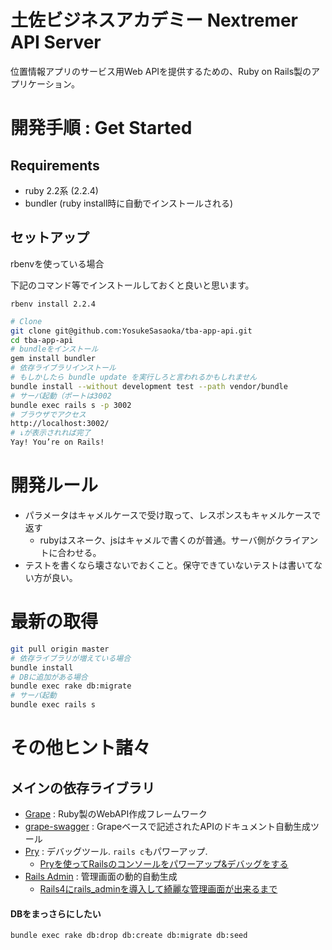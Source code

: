 # 土佐ビジネスアカデミー Nextremer API Server

位置情報アプリのサービス用Web APIを提供するための、Ruby on Rails製のアプリケーション。

# 開発手順 : Get Started

## Requirements

* ruby 2.2系 (2.2.4)
* bundler (ruby install時に自動でインストールされる)

## セットアップ
rbenvを使っている場合

下記のコマンド等でインストールしておくと良いと思います。

```
rbenv install 2.2.4
```

```bash
# Clone
git clone git@github.com:YosukeSasaoka/tba-app-api.git
cd tba-app-api
# bundleをインストール
gem install bundler
# 依存ライブラリインストール
# もしかしたら bundle update を実行しろと言われるかもしれません
bundle install --without development test --path vendor/bundle
# サーバ起動（ポートは3002
bundle exec rails s -p 3002
# ブラウザでアクセス
http://localhost:3002/
# ↓が表示されれば完了
Yay! You’re on Rails!
```

# 開発ルール

* パラメータはキャメルケースで受け取って、レスポンスもキャメルケースで返す
    * rubyはスネーク、jsはキャメルで書くのが普通。サーバ側がクライアントに合わせる。
* テストを書くなら壊さないでおくこと。保守できていないテストは書いてない方が良い。

# 最新の取得

```bash
git pull origin master
# 依存ライブラリが増えている場合
bundle install
# DBに追加がある場合
bundle exec rake db:migrate
# サーバ起動
bundle exec rails s
```


# その他ヒント諸々

## メインの依存ライブラリ

* [Grape](https://github.com/intridea/grape) : Ruby製のWebAPI作成フレームワーク
* [grape-swagger](https://github.com/tim-vandecasteele/grape-swagger) : Grapeベースで記述されたAPIのドキュメント自動生成ツール
* [Pry](https://github.com/rweng/pry-rails) : デバッグツール. `rails c`もパワーアップ.
    * [Pryを使ってRailsのコンソールをパワーアップ&デバッグをする](http://ruby-rails.hatenadiary.com/entry/20141024/1414081224)
* [Rails Admin](https://github.com/sferik/rails_admin) : 管理画面の動的自動生成
    * [Rails4にrails_adminを導入して綺麗な管理画面が出来るまで](http://tagamidaiki.com/introduce-rails-admin-to-rails4/)

#### DBをまっさらにしたい

```bash
bundle exec rake db:drop db:create db:migrate db:seed
```